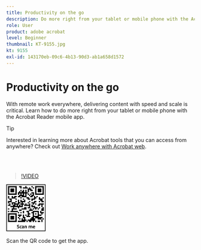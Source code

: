 ```yaml
---
title: Productivity on the go
description: Do more right from your tablet or mobile phone with the Acrobat Reader mobile app
role: User
product: adobe acrobat
level: Beginner
thumbnail: KT-9155.jpg
kt: 9155
exl-id: 143170eb-09c6-4b13-90d3-ab1a658d1572
---
```

# Productivity on the go

With remote work everywhere, delivering content with speed and scale is critical. Learn how to do more right from your tablet or mobile phone with the Acrobat Reader mobile app.

>[!TIP]
>
>Interested in learning more about Acrobat tools that you can access from anywhere? Check out [Work anywhere with Acrobat web](acrobatweb.md).

<br>&nbsp;

>[!VIDEO](https://video.tv.adobe.com/v/337972?quality=12&learn=on&hidetitle=true)

![QR code](../assets/Acrobatqrcode.jpg)

Scan the QR code to get the app.
